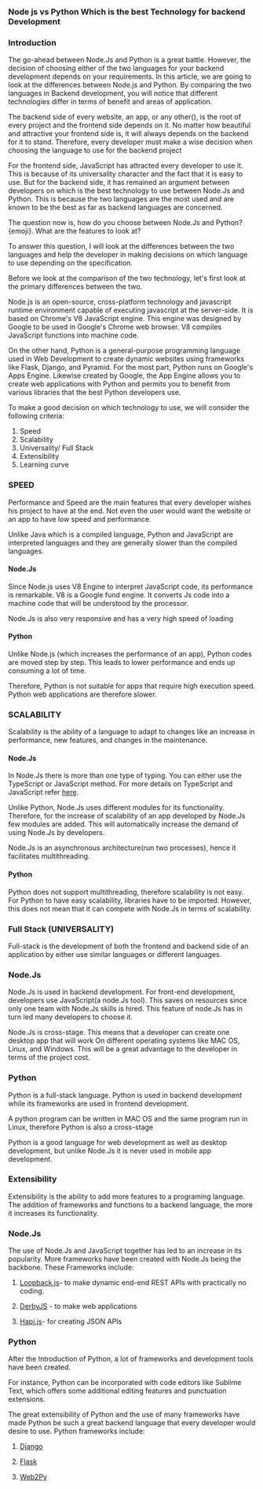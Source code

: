 <!-- database connection -->
<!-- apis -->
<!-- full stack -->
<!-- scalability -->

### Node js vs Python Which is the best Technology for backend Development 
### Introduction
The go-ahead between Node.Js and Python is a great battle. However, the decision of choosing either of the two languages for your backend development depends on your requirements. In this article, we are going to look at the differences between Node.js and Python. By comparing the two languages in Backend development, you will notice that different technologies differ in terms of benefit and areas of application.

The backend side of every website, an app, or any other(), is the root of every project and the frontend side depends on it. No matter how beautiful and attractive your frontend side is, it will always depends on the backend for it to stand. Therefore, every developer must make a wise decision when choosing the language to use for the backend project

For the frontend side, JavaScript has attracted every developer to use it. This is because of its universality character and the fact that it is easy to use. But for the backend side, it has remained an argument between developers on which is the best technology to use between Node.Js and Python. This is because the two languages are the most used and are known to be the best as far as backend languages are concerned.

The question now is, how do you choose between Node.Js and Python? {emoji}. What are the features to look at?

To answer this question, I will look at the differences between the two languages and help the developer in making decisions on which language to use depending on the specification.

Before we look at the comparison of the two technology, let's first look at the primary differences between the two.

Node.js is an open-source, cross-platform technology and javascript runtime environment capable of executing javascript at the server-side. It is based on Chrome's V8 JavaScript engine. This engine was designed by Google to be used in Google's Chrome web browser. V8 compiles JavaScript functions into machine code.

On the other hand, Python is a general-purpose programming language used in Web Development to create dynamic websites using frameworks like Flask, Django, and Pyramid.  For the most part, Python runs on Google's Apps Engine. Likewise created by Google, the App Engine allows you to create web applications with Python and permits you to benefit from various libraries that the best Python developers use.

To make a good decision on which technology to use, we will  consider the following criteria:
1. Speed
2. Scalability
3. Universality/ Full Stack
4. Extensibility
5. Learning curve

### SPEED
Performance and Speed are the main features that every developer wishes his project to have at the end. Not even the user would want the website or an app to have low speed and performance.

Unlike Java which is a compiled language, Python and JavaScript are interpreted languages and they are generally slower than the compiled languages.

#### Node.Js
Since Node.js uses V8 Engine to interpret JavaScript code, its performance is remarkable. V8 is a Google fund engine. It converts Js code into a  machine code that will be understood by the processor.

Node.Js is also very responsive and has a very high speed of loading

#### Python 
Unlike Node.js (which increases the performance of an app), Python codes are moved step by step. This leads to lower performance and ends up consuming a lot of time.

Therefore, Python is not suitable for apps that require high execution speed. Python web applications are therefore slower.

### SCALABILITY
Scalability is the ability of a language to adapt to changes like an increase in performance, new features, and changes in the maintenance.

#### Node.Js
In Node.Js there is more than one type of typing. You can either use the TypeScript or JavaScript method. For more details on TypeScript and JavaScript refer [here](https://www.section.io/engineering-education/javascript-vs-typescript/).

Unlike Python, Node.Js uses different modules for its functionality. Therefore, for the increase of scalability of an app developed by Node.Js few modules are added. This will automatically increase the demand of using Node.Js by developers.

Node.Js is an asynchronous architecture(run two processes), hence it facilitates multithreading. 


#### Python
Python does not support multithreading, therefore scalability is not easy. For Python to have easy scalability, libraries have to be imported. However, this does not mean that it can compete with Node.Js in terms of scalability.

### Full Stack (UNIVERSALITY)
Full-stack is the development of both the frontend and backend side of an application by either use similar languages or different languages.

### Node.Js
Node.Js is used in backend development. For front-end development, developers use JavaScript(a node.Js tool). This saves on resources since only one team with Node.Js skills is hired. This feature of node.Js has in turn led many developers to choose it. 

Node.Js is cross-stage. This means that a developer can create one desktop app that will work On different operating systems like MAC OS, Linux, and Windows.  This will be a great advantage to the developer in terms of the project cost.

### Python
Python is a full-stack language. Python is used in backend development while its frameworks are used in frontend development. 

A python program can be written in MAC OS and the same program run in Linux, therefore Python is also a cross-stage

Python is a good language for web development as well as desktop development, but unlike Node.Js it is never used in mobile app development.

### Extensibility
Extensibility is the ability to add more features to a programing language. The addition of frameworks and functions to a backend language, the more it increases its functionality.
### Node.Js
The use of Node.Js and JavaScript together has led to an increase in its popularity. More frameworks have been created with Node.Js being the backbone. These Frameworks include:
1. [Loopback.js](https://loopback.io/doc/)- to make dynamic end-end REST APIs with practically no coding.

2. [DerbyJS](https://derbyjs.com/) - to make web applications

3. [Hapi.js](https://simpleprogrammer.com/introduction-hapijs/)- for creating JSON APIs

### Python
After the Introduction of Python, a lot of frameworks and development tools have been created.

For instance, Python can be incorporated with code editors like Sublime Text, which offers some additional editing features and punctuation extensions.

The great extensibility of Python and the use of many frameworks have made Python be such a great backend language that every developer would desire to use. Python frameworks include:

1. [Django](https://docs.djangoproject.com/en/3.2/)

2. [Flask](https://flask.palletsprojects.com/en/1.1.x/)

3. [Web2Py](https://loopback.io/doc/)